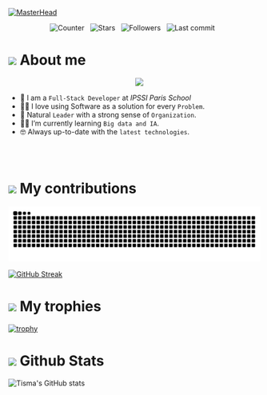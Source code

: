 

[![MasterHead](https://i.imgur.com/D4zri5w.jpeg)](https://github.com/MatisAgr)


<div align="center">
    <img src="https://komarev.com/ghpvc/?username=MatisAgr" alt="Counter"> &nbsp;
    <img src="https://img.shields.io/github/stars/MatisAgr?style=flat&logo=github" alt="Stars"/> &nbsp;
    <img src="https://img.shields.io/github/followers/MatisAgr?style=flat&logo=github" alt="Followers"/> &nbsp;
    <img src="https://img.shields.io/github/last-commit/MatisAgr/MatisAgr" alt="Last commit"/> &nbsp;
</div>

<h1>
    <picture>
        <img src = "https://media.tenor.com/chfzEVhXQloAAAAi/animated-man-running.gif" width = 50px>
    </picture> 
    About me 
</h1>

<picture> <img align="right" src="https://github.com/7oSkaaa/7oSkaaa/blob/main/Images/Right_Side.gif?raw=true" width = 250px></picture>

<br>

- :school: I am a `Full-Stack Developer` at *IPSSI Paris School*
- :technologist: I love using Software as a solution for every `Problem`.
- :moyai: Natural `Leader` with a strong sense of `Organization`.
- :student: I’m currently learning `Big data and IA`.
- :nerd_face: Always up-to-date with the `latest technologies`.
<br>
<br>


<h1>
    <picture>
        <img src = "https://i.pinimg.com/originals/c7/eb/a5/c7eba52aa8951003b993b17ee61a4fe6.gif" width = 50px>
    </picture> 
    My contributions 
</h1>


![snake gif](https://github.com/MatisAgr/MatisAgr/blob/output/github-contribution-grid-snake-dark.svg)

[![GitHub Streak](https://github-readme-streak-stats.herokuapp.com?user=MatisAgr&theme=meta-dark&border_radius=15&card_width=1000)](https://git.io/streak-stats)

<h1>
    <picture>
        <img src = "https://i.giphy.com/Exc9GvjitUCPczepZe.webp" width = 50px>
    </picture> 
    My trophies 
</h1>

[![trophy](https://github-profile-trophy.vercel.app/?username=MatisAgr)](https://github.com/ryo-ma/github-profile-trophy)


<h1>
    <picture>
        <img src = "https://next3-assets.s3.amazonaws.com/activities/1321/backgrounds-1495419125-graphs_a4_72dpi.gif" width = 50px>
    </picture> 
    Github Stats 
</h1>

![Tisma's GitHub stats](https://github-readme-stats.vercel.app/api?username=MatisAgr&show=reviews,discussions_started,discussions_answered,prs_merged,prs_merged_percentage&show_icons=true&theme=transparent&border_radius=15)


